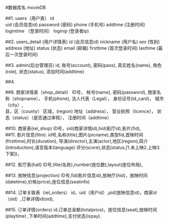 #数据库名 movieDB

##1.	users（用户表）
		id 		  	       
		uid       (会员信息id)
		password  (密码)
		phone     (手机号)
		addtime   (注册时间)
		logintime （登录时间）
		loginip		(登录者ip)

##2.	users_detail (用户详情表)
		id        (会员信息id)
		nickname  (用户名)
		sex       (性别)
		address   (地址)
		status    (状态)
		email     (邮箱)
		firsttime (首次登录时间)
		lasttime  (最后一次登录时间)  

##3.	admin(后台管理员)
		id,
		账号(account),
		密码(pass),
		真实姓名(name),
		角色(role),
		状态(status),
		添加时间(addtime)

			
##4.	
			
##8.	 商家详情表（shop_detail）
		ID号，
		帐号(name),
		密码(password),
		商家名称（shopname），
		手机(phone),
		法人代表（Legal），
		身份证号(id_card)，
		城市（city）,		
    	县，区（county）
		区域，(region)
		地址（address），
		营业执照（licence），
		状态（status）（是否通过审核），
		注册时间（addtime）

	
##10.    商家表(rel_shop)
		ID号，sid(商家详情id),hid(影厅id),影片(fid),    
##11.	  影片信息(film):
        id号,名称(title),图片(picname),类型fid,首映时间(firsttime),时长(duration),
        导演(director),主演(actor),地区(region),简介(introduction),语言版本(language)
        评分(score),状态(status,[1.未上映2.上映3.下架])，
		
##12.    影厅表(hall)
		ID号,title(名称),number(座位数),layout(座位布局),

##13.    放映信息(projection)
		ID号,fid(影片信息id),放映厅(hid)，放映时间(datetime),价格(price),座位信息(seatinfo)
		   
##14.    订单关联表（rel_orders）
		id，uid（用户id）,pid(放映信息id)，商家id（sid）,订单详情id(oid),

##15.	  订单详情(orders)
		id,订单总金额(totalprice)，座位信息(seat),放映时间(playtime)
        ,下单时间(addtime),支付状态(ispay).
    





    